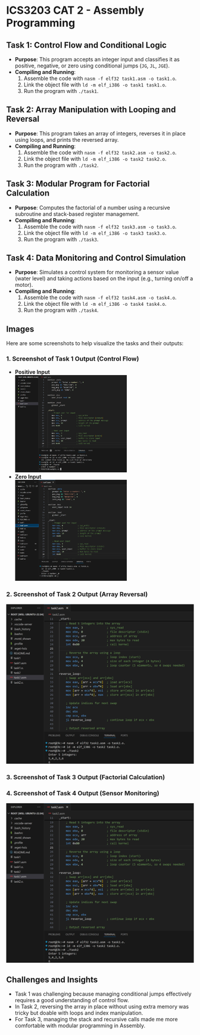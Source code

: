 # ICS3203 CAT 2 - Assembly Programming

## Task 1: Control Flow and Conditional Logic
- **Purpose**: This program accepts an integer input and classifies it as positive, negative, or zero using conditional jumps (`JG`, `JL`, `JGE`).
- **Compiling and Running**:
  1. Assemble the code with `nasm -f elf32 task1.asm -o task1.o`.
  2. Link the object file with `ld -m elf_i386 -o task1 task1.o`.
  3. Run the program with `./task1`.

## Task 2: Array Manipulation with Looping and Reversal
- **Purpose**: This program takes an array of integers, reverses it in place using loops, and prints the reversed array.
- **Compiling and Running**:
  1. Assemble the code with `nasm -f elf32 task2.asm -o task2.o`.
  2. Link the object file with `ld -m elf_i386 -o task2 task2.o`.
  3. Run the program with `./task2`.

## Task 3: Modular Program for Factorial Calculation
- **Purpose**: Computes the factorial of a number using a recursive subroutine and stack-based register management.
- **Compiling and Running**:
  1. Assemble the code with `nasm -f elf32 task3.asm -o task3.o`.
  2. Link the object file with `ld -m elf_i386 -o task3 task3.o`.
  3. Run the program with `./task3`.

## Task 4: Data Monitoring and Control Simulation
- **Purpose**: Simulates a control system for monitoring a sensor value (water level) and taking actions based on the input (e.g., turning on/off a motor).
- **Compiling and Running**:
  1. Assemble the code with `nasm -f elf32 task4.asm -o task4.o`.
  2. Link the object file with `ld -m elf_i386 -o task4 task4.o`.
  3. Run the program with `./task4`.

## Images

Here are some screenshots to help visualize the tasks and their outputs:

### 1. Screenshot of Task 1 Output (Control Flow)
- **Positive Input**  
  <img src="imgs/task1positive.JPG" width="300"/>  
- **Zero Input**  
  <img src="imgs/task1zero.JPG" width="300"/>

### 2. Screenshot of Task 2 Output (Array Reversal)

![Task 2](imgs/task2.JPG)

### 3. Screenshot of Task 3 Output (Factorial Calculation)

### 4. Screenshot of Task 4 Output (Sensor Monitoring)

![Task 4](imgs/task2.JPG)

## Challenges and Insights
- Task 1 was challenging because managing conditional jumps effectively requires a good understanding of control flow.
- In Task 2, reversing the array in place without using extra memory was tricky but doable with loops and index manipulation.
- For Task 3, managing the stack and recursive calls made me more comfortable with modular programming in Assembly.
